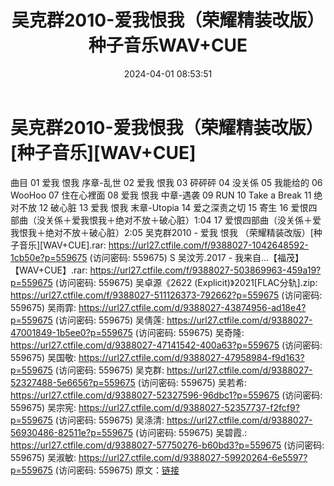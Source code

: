 ﻿---
title: 吴克群2010-爱我恨我（荣耀精装改版）种子音乐WAV+CUE
date: 2024-04-01 08:53:51
categories: WAV车载音乐、镜像
tags: 华语中文
---
# 吴克群2010-爱我恨我（荣耀精装改版）[种子音乐][WAV+CUE]

曲目
01 爱我 恨我 序章-乱世
02 爱我 恨我
03 砰砰砰
04 没关係
05 我能给的
06 WooHoo
07 住在心裡面
08 爱我 恨我 中章-遇袭
09 RUN
10 Take a Break
11 绝对不放
12 破心脏
13 爱我 恨我 末章-Utopia
14 爱之深责之切
15 寄生
16 爱恨四部曲（没关係＋爱我恨我＋绝对不放＋破心脏）1:04
17 爱恨四部曲（没关係＋爱我恨我＋绝对不放＋破心脏）2:05
吴克群2010 - 爱我 恨我 （荣耀精装改版）[种子音乐][WAV+CUE].rar: https://url27.ctfile.com/f/9388027-1042648592-1cb50e?p=559675
(访问密码: 559675)
S
吴汶芳.2017 - 我来自…【福茂】【WAV+CUE】.rar: https://url27.ctfile.com/f/9388027-503869963-459a19?p=559675
(访问密码: 559675)
吴卓源《2622 (Explicit)》2021[FLAC分轨].zip: https://url27.ctfile.com/f/9388027-511126373-792662?p=559675
(访问密码: 559675)
吴雨霏: https://url27.ctfile.com/d/9388027-43874956-ad18e4?p=559675
(访问密码: 559675)
吴倩莲: https://url27.ctfile.com/d/9388027-47001849-1b5ee0?p=559675
(访问密码: 559675)
吴奇隆: https://url27.ctfile.com/d/9388027-47141542-400a63?p=559675
(访问密码: 559675)
吴国敬: https://url27.ctfile.com/d/9388027-47958984-f9d163?p=559675
(访问密码: 559675)
吴克群: https://url27.ctfile.com/d/9388027-52327488-5e6656?p=559675
(访问密码: 559675)
吴若希: https://url27.ctfile.com/d/9388027-52327596-96dbc1?p=559675
(访问密码: 559675)
吴宗宪: https://url27.ctfile.com/d/9388027-52357737-f2fcf9?p=559675
(访问密码: 559675)
吴涤清: https://url27.ctfile.com/d/9388027-56930486-82511e?p=559675
(访问密码: 559675)
吴碧霞.: https://url27.ctfile.com/d/9388027-57750276-b60bd3?p=559675
(访问密码: 559675)
吴淑敏: https://url27.ctfile.com/d/9388027-59920264-6e5597?p=559675
(访问密码: 559675)
原文：[链接](https://blog.sina.com.cn/s/blog_1647c7e76010314xo.html)